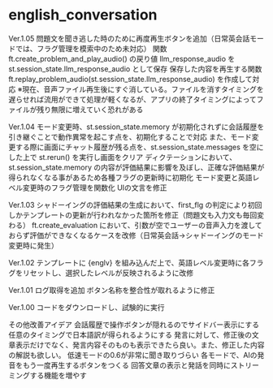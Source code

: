 # english_conversation

Ver.1.05
    問題文を聞き逃した時のために再度再生ボタンを追加（日常英会話モードでは、フラグ管理を模索中のため未対応）
        関数ft.create_problem_and_play_audio() の戻り値 llm_response_audio をst.session_state.llm_response_audio として保存
            保存した内容を再生する関数ft.replay_problem_audio(st.session_state.llm_response_audio) を作成して対応
                ※現在、音声ファイル再生後にすぐ消している。ファイルを消すタイミングを遅らせれば流用ができて処理が軽くなるが、アプリの終了タイミングによってファイルが残り無限に増えていく恐れがある

Ver.1.04
    モード変更時、st.session_state.memory が初期化されずに会話履歴を引き継ぐことで動作異常を起こす点を、初期化することで対応
        また、モード変更する際に画面にチャット履歴が残る点を、st.session_state.messages を空にした上で st.rerun() を実行し画面をクリア
    ディクテーションにおいて、st.session_state.memory の内容が評価結果に影響を及ぼし、正確な評価結果が得られなくなる事があるため各種フラグの更新時に初期化
    モード変更と英語レベル変更時のフラグ管理を関数化
    UIの文言を修正

Ver.1.03
    シャドーイングの評価結果の生成において、first_flg の判定により初回しかテンプレートの更新が行われなかった箇所を修正（問題文も入力文も毎回変わる）
    ft.create_evaluation において、引数が空でユーザーの音声入力を渡しておらず評価ができなくなるケースを改修（日常英会話→シャドーイングのモード変更時に発生）

Ver.1.02
    テンプレートに {englv} を組み込んだ上で、英語レベル変更時に各フラグをリセットし、選択したレベルが反映されるように改修

Ver.1.01
    ログ取得を追加
    ボタン名称を整合性が取れるように修正

Ver.1.00
    コードをダウンロードし、試験的に実行


その他改善アイデア
    会話履歴で操作ボタンが隠れるのでサイドバー表示にする
    任意のタイミングで日本語訳が得られるようにする
    発言に対して、修正後の文章表示だけでなく、発言内容そのものも表示できたら良い。また、修正した内容の解説も欲しい。
    低速モードの0.6が非常に聞き取りづらい
    各モードで、AIの発音をもう一度再生するボタンをつくる
    回答文章の表示と発話を同時にストリーミングする機能を増やす